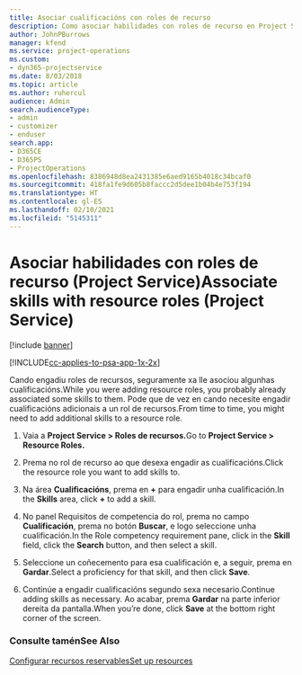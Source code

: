 ```yaml
---
title: Asociar cualificacións con roles de recurso
description: Como asociar habilidades con roles de recurso en Project Service
author: JohnPBurrows
manager: kfend
ms.service: project-operations
ms.custom:
- dyn365-projectservice
ms.date: 8/03/2018
ms.topic: article
ms.author: ruhercul
audience: Admin
search.audienceType:
- admin
- customizer
- enduser
search.app:
- D365CE
- D365PS
- ProjectOperations
ms.openlocfilehash: 8386948d8ea2431385e6aed9165b4018c34bcaf0
ms.sourcegitcommit: 418fa1fe9d605b8faccc2d5dee1b04b4e753f194
ms.translationtype: HT
ms.contentlocale: gl-ES
ms.lasthandoff: 02/10/2021
ms.locfileid: "5145311"
---
```

# <a name="associate-skills-with-resource-roles-project-service"></a><span data-ttu-id="f8f4b-103">Asociar habilidades con roles de recurso (Project Service)</span><span class="sxs-lookup"><span data-stu-id="f8f4b-103">Associate skills with resource roles (Project Service)</span></span>

[!include [banner](../includes/psa-now-project-operations.md)]

[!INCLUDE[cc-applies-to-psa-app-1x-2x](../includes/cc-applies-to-psa-app-1x-2x.md)]

<span data-ttu-id="f8f4b-104">Cando engadiu roles de recursos, seguramente xa lle asociou algunhas cualificacións.</span><span class="sxs-lookup"><span data-stu-id="f8f4b-104">While you were adding resource roles, you probably already associated some skills to them.</span></span> <span data-ttu-id="f8f4b-105">Pode que de vez en cando necesite engadir cualificacións adicionais a un rol de recursos.</span><span class="sxs-lookup"><span data-stu-id="f8f4b-105">From time to time, you might need to add additional skills to a resource role.</span></span>  
  
1.  <span data-ttu-id="f8f4b-106">Vaia a **Project Service > Roles de recursos.**</span><span class="sxs-lookup"><span data-stu-id="f8f4b-106">Go to **Project Service > Resource Roles.**</span></span>  
  
2.  <span data-ttu-id="f8f4b-107">Prema no rol de recurso ao que desexa engadir as cualificacións.</span><span class="sxs-lookup"><span data-stu-id="f8f4b-107">Click the resource role you want to add skills to.</span></span>  
  
3.  <span data-ttu-id="f8f4b-108">Na área **Cualificacións**, prema en **+** para engadir unha cualificación.</span><span class="sxs-lookup"><span data-stu-id="f8f4b-108">In the **Skills** area, click **+** to add a skill.</span></span>  
  
4.  <span data-ttu-id="f8f4b-109">No panel Requisitos de competencia do rol, prema no campo **Cualificación**, prema no botón **Buscar**, e logo seleccione unha cualificación.</span><span class="sxs-lookup"><span data-stu-id="f8f4b-109">In the Role competency requirement pane, click in the **Skill** field, click the **Search** button,  and then select a skill.</span></span>  
  
5.  <span data-ttu-id="f8f4b-110">Seleccione un coñecemento para esa cualificación e, a seguir, prema en **Gardar**.</span><span class="sxs-lookup"><span data-stu-id="f8f4b-110">Select a proficiency for that skill, and then click **Save**.</span></span>  
  
6.  <span data-ttu-id="f8f4b-111">Continúe a engadir cualificacións segundo sexa necesario.</span><span class="sxs-lookup"><span data-stu-id="f8f4b-111">Continue adding skills as necessary.</span></span> <span data-ttu-id="f8f4b-112">Ao acabar, prema **Gardar** na parte inferior dereita da pantalla.</span><span class="sxs-lookup"><span data-stu-id="f8f4b-112">When you’re done, click **Save** at the bottom right corner of the screen.</span></span>  
  
### <a name="see-also"></a><span data-ttu-id="f8f4b-113">Consulte tamén</span><span class="sxs-lookup"><span data-stu-id="f8f4b-113">See Also</span></span>  
 [<span data-ttu-id="f8f4b-114">Configurar recursos reservables</span><span class="sxs-lookup"><span data-stu-id="f8f4b-114">Set up resources</span></span>](../psa/set-up-resources.md)
